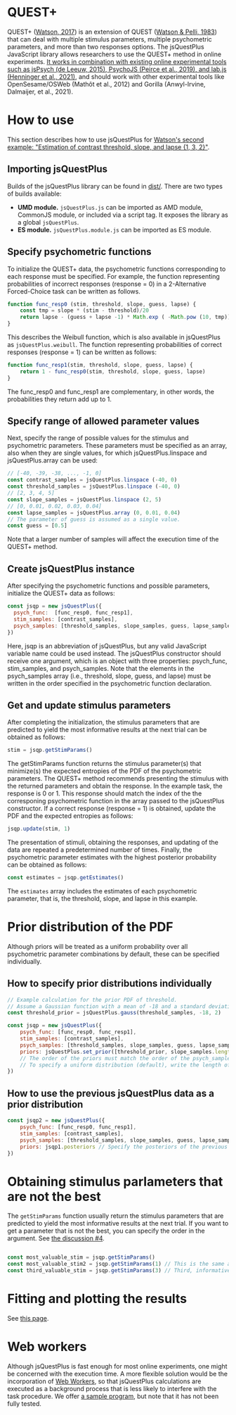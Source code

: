 # QUEST+

QUEST+ ([Watson, 2017](https://doi.org/10.1167/17.3.10)) is an extension of QUEST ([Watson & Pelli, 1983](https://doi.org/10.3758/BF03202828))
that can deal with multiple stimulus parameters, multiple psychometric parameters, and more than two responses options. The jsQuestPlus JavaScript library allows researchers to use the QUEST+ method in online experiments. [It works in combination with existing online experimental tools such as jsPsych (de Leeuw, 2015), PsychoJS (Peirce et al., 2019), and lab.js (Henninger et al., 2021)](integration.md), and should work with other experimental tools like OpenSesame/OSWeb (Mathôt et al., 2012) and Gorilla (Anwyl-Irvine, Dalmaijer, et al., 2021). 

# How to use

This section describes how to use jsQuestPlus for [Watson's second example: "Estimation of contrast threshold, slope, and lapse {1, 3, 2}"](https://jov.arvojournals.org/article.aspx?articleid=2611972#159437865).

## Importing jsQuestPlus
Builds of the jsQuestPlus library can be found in [dist/](https://github.com/kurokida/jsQuestPlus/tree/main/dist). There are two types of builds available:
* **UMD module.** `jsQuestPlus.js` can be imported as AMD module, CommonJS module, or included via a script tag. It exposes the library as a global `jsQuestPlus`.
* **ES module.** `jsQuestPlus.module.js` can be imported as ES module.

## Specify psychometric functions

To initialize the QUEST+ data, the psychometric functions corresponding to each response must be specified. For example, the function representing probabilities of incorrect responses (response = 0) in a 2-Alternative Forced-Choice task can be written as follows.

```javascript
function func_resp0 (stim, threshold, slope, guess, lapse) {
    const tmp = slope * (stim - threshold)/20
    return lapse - (guess + lapse -1) * Math.exp ( -Math.pow (10, tmp))
}
```

This describes the Weibull function, which is also available in jsQuestPlus as `jsQuestPlus.weibull`. The function representing probabilities of correct responses (response = 1) can be written as follows:

```javascript
function func_resp1(stim, threshold, slope, guess, lapse) {
    return 1 - func_resp0(stim, threshold, slope, guess, lapse) 
}
```

The func_resp0 and func_resp1 are complementary, in other words, the probabilities they return add up to 1. 

## Specify range of allowed parameter values

Next, specify the range of possible values for the stimulus and psychometric parameters. These parameters must be specified as an array, also when they are single values, for which jsQuestPlus.linspace and jsQuestPlus.array can be used:

```javascript
// [-40, -39, -38, ..., -1, 0]
const contrast_samples = jsQuestPlus.linspace (-40, 0)
const threshold_samples = jsQuestPlus.linspace (-40, 0)
// [2, 3, 4, 5]
const slope_samples = jsQuestPlus.linspace (2, 5) 
// [0, 0.01, 0.02, 0.03, 0.04]
const lapse_samples = jsQuestPlus.array (0, 0.01, 0.04) 
// The parameter of guess is assumed as a single value.
const guess = [0.5]
```

Note that a larger number of samples will affect the execution time of the QUEST+ method.

## Create jsQuestPlus instance
After specifying the psychometric functions and possible parameters, initialize the QUEST+ data as follows:

```javascript
const jsqp = new jsQuestPlus({
  psych_func:  [func_resp0, func_resp1], 
  stim_samples: [contrast_samples], 
  psych_samples: [threshold_samples, slope_samples, guess, lapse_samples]
})
```

Here, jsqp is an abbreviation of jsQuestPlus, but any valid JavaScript variable name could be used instead. The jsQuestPlus constructor should receive one argument, which is an object with three properties: psych_func, stim_samples, and psych_samples. Note that the elements in the psych_samples array (i.e., threshold, slope, guess, and lapse) must be written in the order specified in the psychometric function declaration. 

## Get and update stimulus parameters

After completing the initialization, the stimulus parameters that are predicted to yield the most informative results at the next trial can be obtained as follows:

```javascript
stim = jsqp.getStimParams()
```

The getStimParams function returns the stimulus parameter(s) that minimize(s) the expected entropies of the PDF of the psychometric parameters. The QUEST+ method recommends presenting the stimulus with the returned parameters and obtain the response. In the example task, the response is 0 or 1. This response should match the index of the the corresponing psychometric function in the array passed to the jsQuestPlus constructor. If a correct response (response = 1) is obtained, update the PDF and the expected entropies as follows:

```javascript
jsqp.update(stim, 1)
```

The presentation of stimuli, obtaining the responses, and updating of the data are repeated a predetermined number of times. Finally, the psychometric parameter estimates with the highest posterior probability can be obtained as follows:

```javascript
const estimates = jsqp.getEstimates()
```

The `estimates` array includes the estimates of each psychometric parameter, that is, the threshold, slope, and lapse in this example.

# Prior distribution of the PDF

Although priors will be treated as a uniform probability over all psychometric parameter combinations by default, these can be specified individually.

## How to specify prior distributions individually

```javascript
// Example calculation for the prior PDF of threshold.
// Assume a Gaussian function with a mean of -18 and a standard deviation of 2.
const threshold_prior = jsQuestPlus.gauss(threshold_samples, -18, 2)

const jsqp = new jsQuestPlus({
    psych_func: [func_resp0, func_resp1],
    stim_samples: [contrast_samples],
    psych_samples: [threshold_samples, slope_samples, guess, lapse_samples],
    priors: jsQuestPlus.set_prior([threshold_prior, slope_samples.length, guess.length, lapse_samples.length]),
    // The order of the priors must match the order of the psych_samples. 
    // To specify a uniform distribution (default), write the length of the parameter.
})
```

## How to use the previous jsQuestPlus data as a prior distribution

```javascript
const jsqp2 = new jsQuestPlus({
    psych_func: [func_resp0, func_resp1],
    stim_samples: [contrast_samples],
    psych_samples: [threshold_samples, slope_samples, guess, lapse_samples],
    priors: jsqp1.posteriors // Specify the posteriors of the previous condition.
})
```

# Obtaining stimulus parlameters that are not the best

The `getStimParams` function usually return the stimulus parameters that are predicted to yield the most informative results at the next trial. If you want to get a parameter that is not the best, you can specify the order in the argument. See [the discussion #4](https://github.com/kurokida/jsQuestPlus/discussions/4).


```javascript

const most_valuable_stim = jsqp.getStimParams()
const most_valuable_stim2 = jsqp.getStimParams(1) // This is the same as most_valuable_stim
const third_valuable_stim = jsqp.getStimParams(3) // Third, informative

```

# Fitting and plotting the results

See [this page](fitting.md).

# Web workers

Although jsQuestPlus is fast enough for most online experiments, one might be concerned with the execution time. A more flexible solution would be the incorporation of [Web Workers](https://developer.mozilla.org/en-US/docs/Web/API/Web_Workers_API/Using_web_workers), so that jsQuestPlus calculations are executed as a background process that is less likely to interfere with the task procedure. We offer [a sample program](https://github.com/kurokida/jsQuestPlus/blob/main/jsPsychDemo/web_worker_demo.html), but note that it has not been fully tested.
